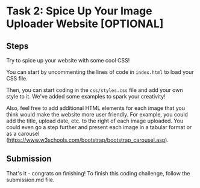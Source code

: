 # Task 2: Spice Up Your Image Uploader Website [OPTIONAL]

## Steps
Try to spice up your website with some cool CSS!

You can start by uncommenting the lines of code in `index.html` to load your CSS file. 

Then, you can start coding in the `css/styles.css` file and add your own style to it. We've added some examples to spark your creativity!

Also, feel free to add additional HTML elements for each image that you think would make the website more user friendly. For example, you could add the title, upload date, etc. to the right of each image uploaded. You could even go a step further and present each image in a tabular format or as a carousel (https://www.w3schools.com/bootstrap/bootstrap_carousel.asp).

## Submission
That's it - congrats on finishing! To finish this coding challenge, follow the submission.md file.

